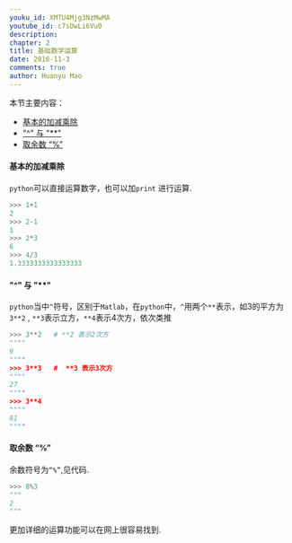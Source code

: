 ```yaml
---
youku_id: XMTU4Mjg3NzMwMA
youtube_id: c7sDwLi6Vu0
description: 
chapter: 2
title: 基础数学运算
date: 2016-11-3
comments: true
author: Huanyu Mao
---
```


本节主要内容：

- [基本的加减乘除](#basic)
- ["^" 与 "**"](#square)
- [取余数 “%”](#remainder)

<h4 class="tut-h4-pad" id="basic">基本的加减乘除</h4>

`python`可以直接运算数字，也可以加`print` 进行运算.

```python
>>> 1+1
2
>>> 2-1
1
>>> 2*3
6
>>> 4/3
1.3333333333333333
```

<h4 class="tut-h4-pad" id="square">"^" 与 "**"</h4>

`python`当中`^`符号，区别于`Matlab`，在`python`中，`^`用两个`**`表示，如3的平方为`3**2` , `**3`表示立方，`**4`表示4次方，依次类推

```python
>>> 3**2   # **2 表示2次方
""""
9
""""
>>> 3**3   #  **3 表示3次方
""""
27
""""
>>> 3**4
""""
81
""""

```

<h4 class="tut-h4-pad" id="remainder">取余数 “%”</h4>

余数符号为`“%”`,见代码.

```python
>>> 8%3
"""
2
"""
```

更加详细的运算功能可以在网上很容易找到.